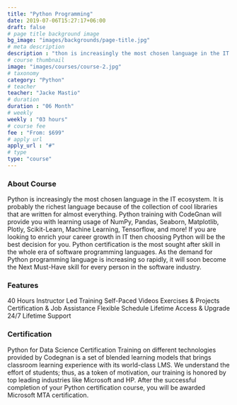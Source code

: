 ```yaml
---
title: "Python Programming"
date: 2019-07-06T15:27:17+06:00
draft: false
# page title background image
bg_image: "images/backgrounds/page-title.jpg"
# meta description
description : "thon is increasingly the most chosen language in the IT ecosystem. It is probably the richest language because of the collection of cool libraries that are written for almost everything."
# course thumbnail
image: "images/courses/course-2.jpg"
# taxonomy
category: "Python"
# teacher
teacher: "Jacke Mastio"
# duration
duration : "06 Month"
# weekly
weekly : "03 hours"
# course fee
fee : "From: $699"
# apply url
apply_url : "#"
# type
type: "course"
---
```



### About Course

Python is increasingly the most chosen language in the IT ecosystem. It is probably the richest language because of the collection of cool libraries that are written for almost everything. Python training with CodeGnan will provide you with learning usage of NumPy, Pandas, Seaborn, Matplotlib, Plotly, Scikit-Learn, Machine Learning, Tensorflow, and more! If you are looking to enrich your career growth in IT then choosing Python will be the best decision for you. Python certification is the most sought after skill in the whole era of software programming languages. As the demand for Python programming language is increasing so rapidly, it will soon become the Next Must-Have skill for every person in the software industry.

### Features
40 Hours Instructor Led Training
Self-Paced Videos
Exercises & Projects
Certification & Job Assistance
Flexible Schedule
Lifetime Access & Upgrade
24/7 Lifetime Support


### Certification

Python for Data Science Certification
Training on different technologies provided by Codegnan is a set of blended learning models that brings classroom learning experience with its world-class LMS. We understand the effort of students; thus, as a token of motivation, our training is honored by top leading industries like Microsoft and HP. After the successful completion of your Python certification course, you will be awarded Microsoft MTA certification.

